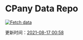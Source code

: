 # CPany Data Repo

[![Fetch data](https://github.com/yjl9903/CPany/actions/workflows/fetch.yml/badge.svg)](https://github.com/yjl9903/CPany/actions/workflows/fetch.yml)

<!-- START_SECTION: update_time -->
更新时间：[2021-08-17 00:58](https://www.timeanddate.com/worldclock/fixedtime.html?msg=Fetch+data&iso=20210817T005802&p1=237)
<!-- END_SECTION: update_time -->
